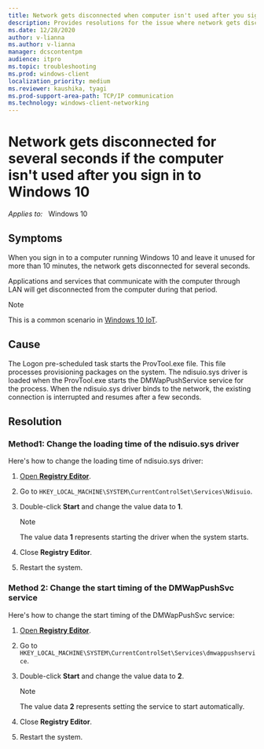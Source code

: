 ```yaml
---
title: Network gets disconnected when computer isn't used after you sign in to Windows 10
description: Provides resolutions for the issue where network gets disconnected for several seconds if the computer isn't used after you sign in to Windows 10.
ms.date: 12/28/2020
author: v-lianna
ms.author: v-lianna
manager: dcscontentpm
audience: itpro
ms.topic: troubleshooting
ms.prod: windows-client
localization_priority: medium
ms.reviewer: kaushika, tyagi
ms.prod-support-area-path: TCP/IP communication
ms.technology: windows-client-networking
---
```

# Network gets disconnected for several seconds if the computer isn't used after you sign in to Windows 10

_Applies to:_ &nbsp; Windows 10

## Symptoms

When you sign in to a computer running Windows 10 and leave it unused for more than 10 minutes, the network gets disconnected for several seconds.

Applications and services that communicate with the computer through LAN will get disconnected from the computer during that period.

> [!Note]
> This is a common scenario in [Windows 10 IoT](/windows/iot-core/windows-iot-enterprise#fixed-purpose-devices).

## Cause

The Logon pre-scheduled task starts the ProvTool.exe file. This file processes provisioning packages on the system. The ndisuio.sys driver is loaded when the ProvTool.exe starts the DMWapPushService service for the process. When the ndisuio.sys driver binds to the network, the existing connection is interrupted and resumes after a few seconds.

## Resolution

### Method1: Change the loading time of the ndisuio.sys driver

Here's how to change the loading time of ndisuio.sys driver:

1. [Open **Registry Editor**](https://support.microsoft.com/windows/how-to-open-registry-editor-in-windows-10-deab38e6-91d6-e0aa-4b7c-8878d9e07b11).
2. Go to `HKEY_LOCAL_MACHINE\SYSTEM\CurrentControlSet\Services\Ndisuio`.
3. Double-click **Start** and change the value data to **1**.

    > [!NOTE]
    > The value data **1** represents starting the driver when the system starts.
4. Close **Registry Editor**.
5. Restart the system.

### Method 2: Change the start timing of the DMWapPushSvc service

Here's how to change the start timing of the DMWapPushSvc service:

1. [Open **Registry Editor**](https://support.microsoft.com/windows/how-to-open-registry-editor-in-windows-10-deab38e6-91d6-e0aa-4b7c-8878d9e07b11).
2. Go to `HKEY_LOCAL_MACHINE\SYSTEM\CurrentControlSet\Services\dmwappushservice`.
3. Double-click **Start** and change the value data to **2**.

    > [!NOTE]
    > The value data **2** represents setting the service to start automatically.
4. Close **Registry Editor**.
5. Restart the system.
